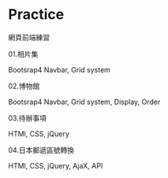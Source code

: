# Practice

網頁前端練習 

01.相片集

Bootsrap4 Navbar, Grid system

02.博物館

Bootsrap4 Navbar, Grid system, Display, Order

03.待辦事項

HTMl, CSS, jQuery

04.日本郵遞區號轉換

HTMl, CSS, jQuery, AjaX, API


